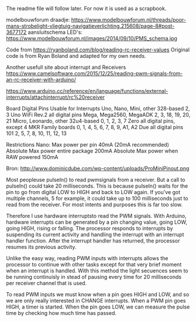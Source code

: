 The readme file will follow later. For now it is used as a scrapbook.

modelbouwforum draadje: https://www.modelbouwforum.nl/threads/poor-mans-strobelight-vliegtuig-navigatieverlichting.215608/page-8#post-3677172
aansluitschema LED's: https://www.modelbouwforum.nl/images/2014/09/10/PMS_schema.jpg

Code from https://ryanboland.com/blog/reading-rc-receiver-values
Original code is from Ryan Boland and adapted for my own needs.

Another usefull site about interrupt and Receivers
https://www.camelsoftware.com/2015/12/25/reading-pwm-signals-from-an-rc-receiver-with-arduino/

https://www.arduino.cc/reference/en/language/functions/external-interrupts/attachinterrupt/rc%20receiver

Board	                            Digital Pins Usable for Interrupts
Uno, Nano, Mini, other 328-based	2, 3
Uno WiFi Rev.2	                    all digital pins
Mega, Mega2560, MegaADK	            2, 3, 18, 19, 20, 21
Micro, Leonardo, other 32u4-based	0, 1, 2, 3, 7
Zero	                            all digital pins, except 4
MKR Family boards	                0, 1, 4, 5, 6, 7, 8, 9, A1, A2
Due	                                all digital pins    
101	                                2, 5, 7, 8, 10, 11, 12, 13


Restrictions Nano:
Max power per pin 40mA (20mA recommended)
Absolute Max power entire package 200mA
Absolute Max power when RAW powered 150mA

Bron: http://www.dominicdube.com/wp-content/uploads/ProMiniPinout.png


Most peopleuse pulseIn() to read pwmsignals from a receiver. But a call to pulseIn() could take 20 milliseconds. This is because pulseIn() waits for the pin to go from digital LOW to HIGH and back to LOW again. If you’ve got multiple channels, 5 for example, it could take up to 100 milliseconds just to read from the receiver. For most intents and purposes this is far too slow.

Therefore I use hardware interruptsto read the PWM signals. 
With Arduino, hardware interrupts can be generated by a pin changing value, going LOW, going HIGH, rising or falling. The processor responds to interrupts by suspending its current activity and handling the interrupt with an interrupt handler function. After the interrupt handler has returned, the processor resumes its previous activity.

Unlike the easy way, reading PWM inputs with interrupts allows the processor to continue with other tasks except for that very brief moment when an interrupt is handled. With this method the light secuences seem to be running continuisly in stead of pausing every time for 20 milliseconds per receiver channel that is used.

To read PWM inputs we must know when a pin goes HIGH and LOW, and so we are only really interested in CHANGE interrupts. When a PWM pin goes HIGH, a timer is started. When the pin goes LOW, we can measure the pulse time by checking how much time has passed.
